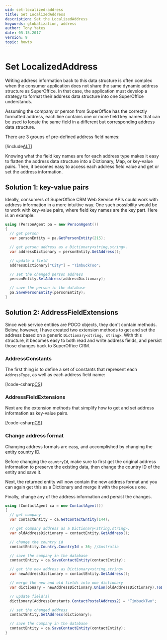 ```yaml
---
uid: set-localized-address
title: Set LocalizedAddress
description: Set the LocalizedAddress
keywords: globalization, address
author: Tony Yates
date: 05.15.2017
version: 9
topic: howto
---
```


# Set LocalizedAddress

Writing address information back to this data structure is often complex when the consumer application does not share the same dynamic address structure as SuperOffice. In that case, the application must develop a strategy to format their address data structure into one SuperOffice understands.

Assuming the company or person from SuperOffice has the correctly formatted address, each line contains one or more field key names that can be used to locate the same field in a different but corresponding address data structure.

There are 3 groups of pre-defined address field names:

[!include[ALT](../../../../globalization-and-localization/address/includes/pre-defined-address-fields.md)]

Knowing what the field key names are for each address type makes it easy to flatten the address data structure into a Dictionary, Map, or key-value pairs. Then, it becomes easy to access each address field value and get or set the address information.

## Solution 1: key-value pairs

Ideally, consumers of SuperOffice CRM Web Service APIs could work with address information in a more intuitive way. One such possibility would be to work with key-value pairs, where field key names are the key part. Here is an example:

```csharp
using (PersonAgent pa = new PersonAgent())
{
  // get person
  var personEntity = pa.GetPersonEntity(215);

  // get person address as a Dictionary<string,string>.
  var addressDictionary = personEntity.GetAddress();

  // update a field
  addressDictionary["City"] = "TimbuckToo";

  // set the changed person address
  personEntity.SetAddress(addressDictionary);

  // save the person in the database
  pa.SavePersonEntity(personEntity);
}
```

## Solution 2: AddressFieldExtensions

Since web service entities are POCO objects, they don't contain methods. Below, however, I have created two extension methods to get and set the address based on a generic `Dictionary<string, string>`. With this structure, it becomes easy to both read and write address fields, and persist those changes back to SuperOffice CRM.

### AddressConstants

The first thing is to define a set of constants that represent each `AddressType`, as well as each address field name:

[!code-csharp[CS](includes/addressconstants.cs)]

### AddressFieldExtensions

Next are the extension methods that simplify how to get and set address information as key-value pairs.

[!code-csharp[CS](includes/addressfieldextensions.cs)]

### Change address format

Changing address formats are easy, and accomplished by changing the entity country ID.

Before changing the `countryId`, make sure to first get the original address information to preserve the existing data, then change the country ID of the entity and save it.

Next, the returned entity will now contain the new address format and you can again get this as a Dictionary and merge it with the previous one.

Finally, change any of the address information and persist the changes.

```csharp
using (ContactAgent ca = new ContactAgent())
{
  // get company
  var contactEntity = ca.GetContactEntity(144);

  // get company address as a Dictionary<string,string>.
  var oldAddressDictionary = contactEntity.GetAddress();

  // change the country id
  contactEntity.Country.CountryId = 36; //Australia

  // save the company in the database
  contactEntity = ca.SaveContactEntity(contactEntity);

  // get the new address as Dictionary<string,string>
  var newAddressDictionary = contactEntity.GetAddress();

  // merge the new and old fields into one dictionary
  var dictionary = newAddressDictionary.Union(oldAddressDictionary).ToDictionary(d=>d.Key, d=>d.Value);

  // update field(s)
  dictionary[AddressConstants.ContactPostalAddress2] = "TimbuckTwo";

  // set the changed address
  contactEntity.SetAddress(dictionary);

  // save the company in the database
  contactEntity = ca.SaveContactEntity(contactEntity);
}
```
